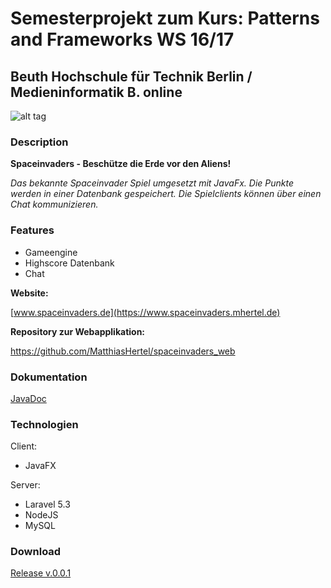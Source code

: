 # Semesterprojekt zum Kurs: Patterns and Frameworks WS 16/17

Beuth Hochschule für Technik Berlin / Medieninformatik B. online
---
![alt tag](https://cloud.githubusercontent.com/assets/8426566/22395870/f20b202e-e54a-11e6-9310-31b528e86aea.png)



### Description

**Spaceinvaders - Beschütze die Erde vor den Aliens!**

*Das bekannte Spaceinvader Spiel umgesetzt mit JavaFx. Die Punkte werden in einer Datenbank gespeichert. Die Spielclients können über einen Chat kommunizieren.*


### Features


- Gameengine
- Highscore Datenbank
- Chat

**Website:**

[www.spaceinvaders.de](https://www.spaceinvaders.mhertel.de)

**Repository zur Webapplikation:**

https://github.com/MatthiasHertel/spaceinvaders_web

### Dokumentation

[JavaDoc](https://www.spaceinvaders.mhertel.de/javadoc/index.html)

### Technologien

Client:
- JavaFX 


Server:
- Laravel 5.3
- NodeJS
- MySQL

### Download

[Release v.0.0.1](https://github.com/MatthiasHertel/pattframe/releases/download/v0.0.1/SpaceInvaders.jar)

